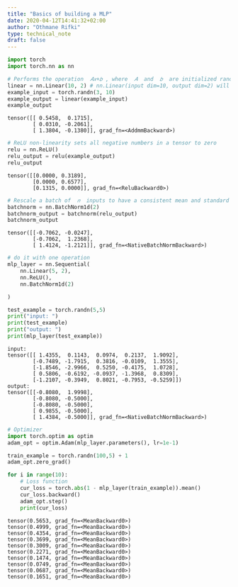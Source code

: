 ```yaml
---
title: "Basics of building a MLP"
date: 2020-04-12T14:41:32+02:00
author: "Othmane Rifki"
type: technical_note
draft: false
---
```


```python
import torch
import torch.nn as nn
```


```python
# Performs the operation  𝐴𝑥+𝑏 , where  𝐴  and  𝑏  are initialized randomly
linear = nn.Linear(10, 2) # nn.Linear(input dim=10, output dim=2) will take in a  𝑛×10  matrix and return an  𝑛×2  matrix 
example_input = torch.randn(3, 10)
example_output = linear(example_input)
example_output
```




    tensor([[ 0.5458,  0.1715],
            [ 0.0310, -0.2061],
            [ 1.3804, -0.1380]], grad_fn=<AddmmBackward>)




```python
# ReLU non-linearity sets all negative numbers in a tensor to zero
relu = nn.ReLU()
relu_output = relu(example_output)
relu_output
```




    tensor([[0.0000, 0.3189],
            [0.0000, 0.6577],
            [0.1315, 0.0000]], grad_fn=<ReluBackward0>)




```python
# Rescale a batch of  𝑛  inputs to have a consistent mean and standard deviation between batches
batchnorm = nn.BatchNorm1d(2)
batchnorm_output = batchnorm(relu_output)
batchnorm_output
```




    tensor([[-0.7062, -0.0247],
            [-0.7062,  1.2368],
            [ 1.4124, -1.2121]], grad_fn=<NativeBatchNormBackward>)




```python
# do it with one operation
mlp_layer = nn.Sequential(
    nn.Linear(5, 2),
    nn.ReLU(),
    nn.BatchNorm1d(2)

)

test_example = torch.randn(5,5)
print("input: ")
print(test_example)
print("output: ")
print(mlp_layer(test_example))
```

    input: 
    tensor([[ 1.4355,  0.1143,  0.0974,  0.2137,  1.9092],
            [-0.7489, -1.7915,  0.3816, -0.0109,  1.3555],
            [-1.8546, -2.9966,  0.5250, -0.4175,  1.0728],
            [ 0.5806, -0.6192, -0.0937, -1.3968,  0.8309],
            [-1.2107, -0.3949,  0.8021, -0.7953, -0.5259]])
    output: 
    tensor([[-0.8080,  1.9998],
            [-0.8080, -0.5000],
            [-0.8080, -0.5000],
            [ 0.9855, -0.5000],
            [ 1.4384, -0.5000]], grad_fn=<NativeBatchNormBackward>)



```python
# Optimizer
import torch.optim as optim
adam_opt = optim.Adam(mlp_layer.parameters(), lr=1e-1)
```


```python
train_example = torch.randn(100,5) + 1
adam_opt.zero_grad()

for i in range(10):  
    # Loss function
    cur_loss = torch.abs(1 - mlp_layer(train_example)).mean()
    cur_loss.backward()
    adam_opt.step()
    print(cur_loss)
```

    tensor(0.5653, grad_fn=<MeanBackward0>)
    tensor(0.4999, grad_fn=<MeanBackward0>)
    tensor(0.4354, grad_fn=<MeanBackward0>)
    tensor(0.3699, grad_fn=<MeanBackward0>)
    tensor(0.3009, grad_fn=<MeanBackward0>)
    tensor(0.2271, grad_fn=<MeanBackward0>)
    tensor(0.1474, grad_fn=<MeanBackward0>)
    tensor(0.0749, grad_fn=<MeanBackward0>)
    tensor(0.0687, grad_fn=<MeanBackward0>)
    tensor(0.1651, grad_fn=<MeanBackward0>)

